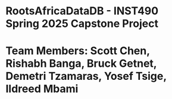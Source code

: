 # RootsAfricaDataDB - INST490 Spring 2025 Capstone Project
# Team Members: Scott Chen, Rishabh Banga, Bruck Getnet, Demetri Tzamaras, Yosef Tsige, Ildreed Mbami
